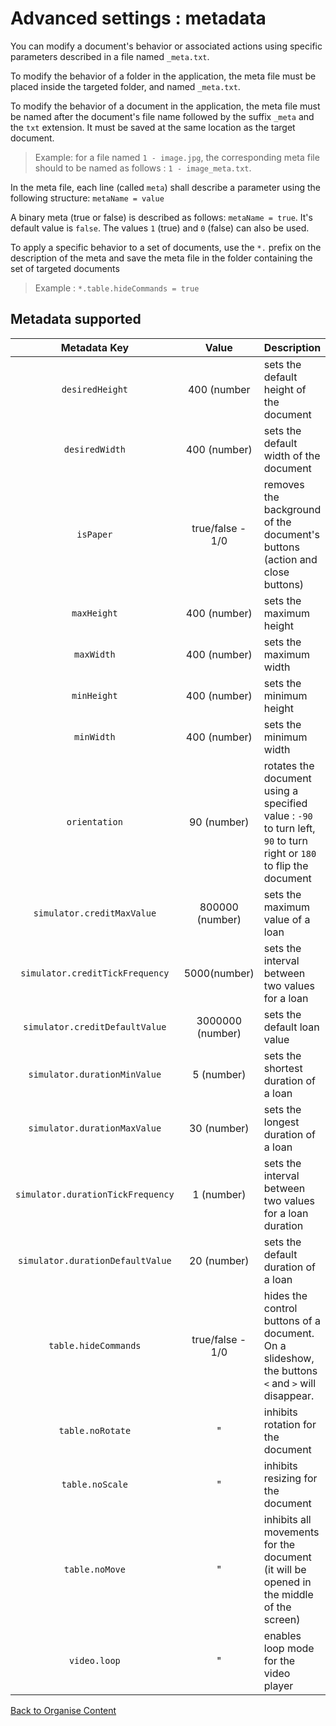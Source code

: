 # Advanced settings : metadata

You can modify a document's behavior or associated actions using specific parameters described in a file named `_meta.txt`.

To modify the behavior of a folder in the application, the meta file must be placed inside the targeted folder, and named `_meta.txt`.

To modify the behavior of a document in the application, the meta file must be named after the document's file name followed by the suffix `_meta` and the `txt` extension. It must be saved at the same location as the target document. 

> Example: for a file named `1 - image.jpg`, the corresponding meta file should to be named as follows : `1 - image_meta.txt`.

In the meta file, each line (called `meta`) shall describe a parameter using the following structure: `metaName = value`

A binary meta (true or false) is described as follows:  `metaName = true`. It's default value is `false`. The values `1` (true) and `0` (false) can also be used.

To apply a specific behavior to a set of documents, use the `*.` prefix on the description of the meta and save the meta file in the folder containing the set of targeted documents

> Example : `*.table.hideCommands = true`


## Metadata supported

| Metadata Key                      | Value            | Description                                                                 |
|:---------------------------------:|:----------------:|:----------------------------------------------------------------------------|
| `desiredHeight`                   | 400 (number      | sets the default height of the document                                     |
| `desiredWidth`                    | 400 (number)     | sets the default width of the document                                      |
| `isPaper`                         | true/false - 1/0 | removes the background of the document's buttons (action and close buttons) |
| `maxHeight`                       | 400 (number)     | sets the maximum height                                                     |
| `maxWidth`                        | 400 (number)     | sets the maximum width                                                      |
| `minHeight`                       | 400 (number)     | sets the minimum height                                                     |
| `minWidth`                        | 400 (number)     | sets the minimum width                                                      |
| `orientation`                     | 90 (number)      | rotates the document using a specified value : `-90` to turn left, `90` to turn right or `180` to flip the document |
| `simulator.creditMaxValue`        | 800000 (number)  | sets the maximum value of a loan                                            |
| `simulator.creditTickFrequency`   | 5000(number)     | sets the interval between two values for a loan                             |
| `simulator.creditDefaultValue`    | 3000000 (number) | sets the default loan value                                                 |
| `simulator.durationMinValue`      |   5 (number)     | sets the shortest duration of a loan                                        |
| `simulator.durationMaxValue`      |  30 (number)     | sets the longest duration of a loan                                         |
| `simulator.durationTickFrequency` | 1 (number)       | sets the interval between two values for a loan duration                    |
| `simulator.durationDefaultValue`  | 20 (number)      | sets the default duration of a loan                                         |
| `table.hideCommands`              | true/false - 1/0 | hides the control buttons of a document. On a slideshow, the buttons `<` and `>` will disappear. |
| `table.noRotate`                  | "                | inhibits rotation for the document                                          |
| `table.noScale`                   | "                | inhibits resizing for the document                                          |
| `table.noMove`                    | "                | inhibits all movements for the document (it will be opened in the middle of the screen) |
| `video.loop`                      | "                | enables loop mode for the video player                                      | 


[Back to Organise Content](index.md)
